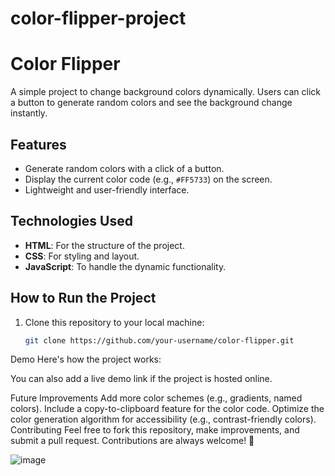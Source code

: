 # color-flipper-project
 
# Color Flipper

A simple project to change background colors dynamically. Users can click a button to generate random colors and see the background change instantly.

## Features

- Generate random colors with a click of a button.
- Display the current color code (e.g., `#FF5733`) on the screen.
- Lightweight and user-friendly interface.

## Technologies Used

- **HTML**: For the structure of the project.
- **CSS**: For styling and layout.
- **JavaScript**: To handle the dynamic functionality.

## How to Run the Project

1. Clone this repository to your local machine:
   ```bash
   git clone https://github.com/your-username/color-flipper.git
Demo
Here's how the project works:


You can also add a live demo link if the project is hosted online.

Future Improvements
Add more color schemes (e.g., gradients, named colors).
Include a copy-to-clipboard feature for the color code.
Optimize the color generation algorithm for accessibility (e.g., contrast-friendly colors).
Contributing
Feel free to fork this repository, make improvements, and submit a pull request. Contributions are always welcome! 🎉


![image](https://github.com/user-attachments/assets/3c1137da-70a8-4a1f-a1d4-82fef3af2c21)
